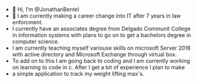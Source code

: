 - 👋 Hi, I’m @JonathanBentel
- 👀 I am currently making a career change into IT after 7 years in law enforcment. 
- I currently have an associates degree from Delgado Communit College in information systems with plans to go on to get a bachelors degree in computer science.
- I am currently teaching myself variouse skills on microsoft Server 2016 with active directory and Microsoft Exchange through virtual box.
- To add on to this I am going back to coding and I am currently working on learning to code in c. After I get a bit of experience I plan to make 
- a simple application to track my weight lifting max's.
